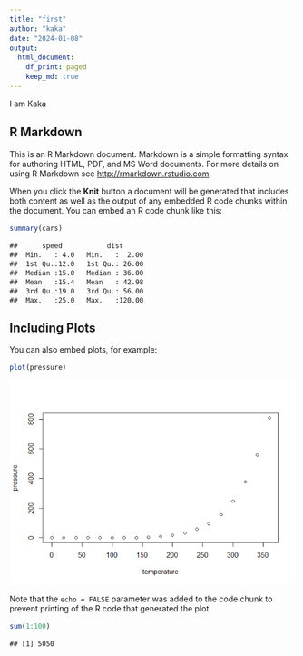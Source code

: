 ```yaml
---
title: "first"
author: "kaka"
date: "2024-01-08"
output:
  html_document:
    df_print: paged
    keep_md: true
---
```


I am Kaka



## R Markdown

This is an R Markdown document. Markdown is a simple formatting syntax for authoring HTML, PDF, and MS Word documents. For more details on using R Markdown see <http://rmarkdown.rstudio.com>.

When you click the **Knit** button a document will be generated that includes both content as well as the output of any embedded R code chunks within the document. You can embed an R code chunk like this:


```r
summary(cars)
```

```
##      speed           dist       
##  Min.   : 4.0   Min.   :  2.00  
##  1st Qu.:12.0   1st Qu.: 26.00  
##  Median :15.0   Median : 36.00  
##  Mean   :15.4   Mean   : 42.98  
##  3rd Qu.:19.0   3rd Qu.: 56.00  
##  Max.   :25.0   Max.   :120.00
```

## Including Plots

You can also embed plots, for example:


```r
plot(pressure)
```

![](first_files/figure-html/pressure-1.png)<!-- -->

Note that the `echo = FALSE` parameter was added to the code chunk to prevent printing of the R code that generated the plot.


```r
sum(1:100)
```

```
## [1] 5050
```
